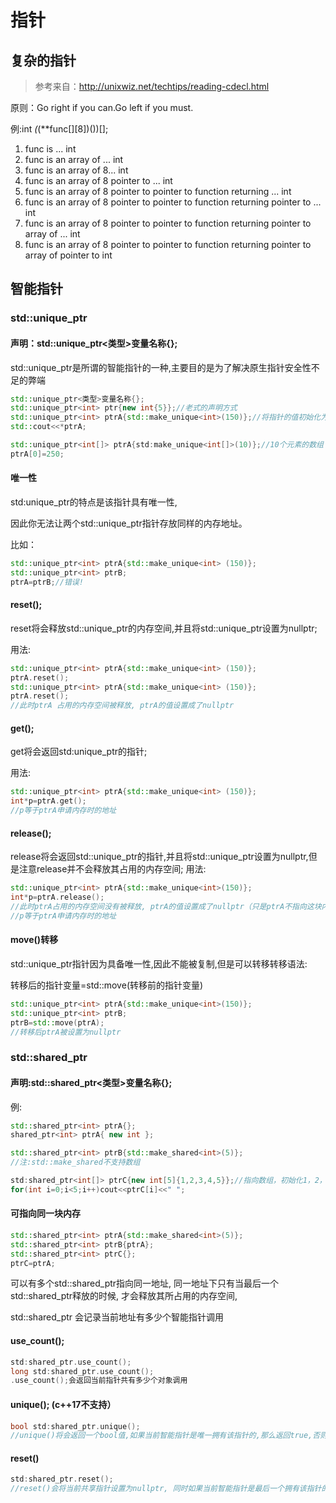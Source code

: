 # 指针
## 复杂的指针
> 参考来自：http://unixwiz.net/techtips/reading-cdecl.html

原则：Go right if you can.Go left if you must.

例:int *(*(**func[][8])())[];
1. func is ... int
2. func is an array of ... int
3. func is an array of 8... int
4. func is an array of 8 pointer to ... int
5. func is an array of 8 pointer to pointer to function returning ... int
6. func is an array of 8 pointer to pointer to function returning pointer to ... int
7. func is an array of 8 pointer to pointer to function returning pointer to array of ... int
8. func is an array of 8 pointer to pointer to function returning pointer to array of pointer to int

## 智能指针
### std::unique_ptr
#### 声明：std::unique_ptr<类型>变量名称{};
std::unique_ptr是所谓的智能指针的一种,主要目的是为了解决原生指针安全性不足的弊端
```c++
std::unique_ptr<类型>变量名称{};
std::unique_ptr<int> ptr{new int{5}};//老式的声明方式
std::unique_ptr<int> ptrA{std::make_unique<int>(150)};//将指针的值初始化为10
std::cout<<*ptrA;

std::unique_ptr<int[]> ptrA{std:make_unique<int[]>(10)};//10个元素的数组
ptrA[0]=250;
```

#### 唯一性
std:unique_ptr的特点是该指针具有唯一性,

因此你无法让两个std::unique_ptr指针存放同样的内存地址。

比如：
```c++
std::unique_ptr<int> ptrA{std::make_unique<int> (150)};
std::unique_ptr<int> ptrB;
ptrA=ptrB;//错误!
```

#### reset();
reset将会释放std::unique_ptr的内存空间,并且将std::unique_ptr设置为nullptr;

用法:
```c++
std::unique_ptr<int> ptrA{std::make_unique<int> (150)};
ptrA.reset();
std::unique_ptr<int> ptrA{std::make_unique<int> (150)};
ptrA.reset();
//此时ptrA 占用的内存空间被释放, ptrA的值设置成了nullptr
```
#### get();
get将会返回std:unique_ptr的指针;

用法:
```c++
std::unique_ptr<int> ptrA{std::make_unique<int> (150)};
int*p=ptrA.get();
//p等于ptrA申请内存时的地址
```
#### release();
release将会返回std::unique_ptr的指针,并且将std::unique_ptr设置为nullptr,但是注意release并不会释放其占用的内存空间;
用法:
```c++
std::unique_ptr<int> ptrA{std::make_unique<int>(150)};
int*p=ptrA.release();
//此时ptrA占用的内存空间没有被释放, ptrA的值设置成了nullptr（只是ptrA不指向这块内存了），返回这块内存的地址
//p等于ptrA申请内存时的地址
```
#### move()转移
std::unique_ptr指针因为具备唯一性,因此不能被复制,但是可以转移转移语法:

转移后的指针变量=std::move(转移前的指针变量)
```c++
std::unique_ptr<int> ptrA{std::make_unique<int>(150)};
std::unique_ptr<int> ptrB;
ptrB=std::move(ptrA);
//转移后ptrA被设置为nullptr
```
### std::shared_ptr
#### 声明:std::shared_ptr<类型>变量名称{};
例:
```c++
std::shared_ptr<int> ptrA{};
shared_ptr<int> ptrA{ new int };

std::shared_ptr<int> ptrB{std::make_shared<int>(5)};
//注:std::make_shared不支持数组

std:shared_ptr<int[]> ptrC{new int[5]{1,2,3,4,5}};//指向数组，初始化1，2，3，4，5
for(int i=0;i<5;i++)cout<<ptrC[i]<<" ";
```
#### 可指向同一块内存
```c++
std::shared_ptr<int> ptrA{std::make_shared<int>(5)};
std::shared_ptr<int> ptrB{ptrA};
std::shared_ptr<int> ptrC{};
ptrC=ptrA;
```
可以有多个std::shared_ptr指向同一地址, 同一地址下只有当最后一个std::shared_ptr释放的时候, 才会释放其所占用的内存空间,

std::shared_ptr 会记录当前地址有多少个智能指针调用

#### use_count();
```c++
std:shared_ptr.use_count();
long std:shared_ptr.use_count();
.use_count();会返回当前指针共有多少个对象调用
```
#### unique(); (c++17不支持）
```c++
bool std:shared_ptr.unique();
//unique()将会返回一个bool值,如果当前智能指针是唯一拥有该指针的,那么返回true,否则返回false;
```

#### reset()
```c++
std:shared_ptr.reset();
//reset()会将当前共享指针设置为nullptr, 同时如果当前智能指针是最后一个拥有该指针的对象, 那么将会释放内存
```
